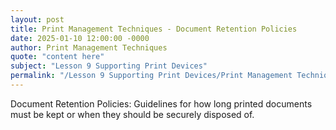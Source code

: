 ```yaml
---
layout: post
title: Print Management Techniques - Document Retention Policies
date: 2025-01-10 12:00:00 -0000
author: Print Management Techniques
quote: "content here"
subject: "Lesson 9 Supporting Print Devices"
permalink: "/Lesson 9 Supporting Print Devices/Print Management Techniques/Print Management Techniques - Document Retention Policies"
---
```


Document Retention Policies: Guidelines for how long printed documents must be kept or when they should be securely disposed of.

